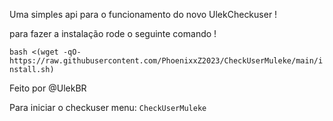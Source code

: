 Uma simples api para o funcionamento do novo UlekCheckuser ! 

para fazer a instalação rode o seguinte comando !

```bash <(wget -qO- https://raw.githubusercontent.com/PhoenixxZ2023/CheckUserMuleke/main/install.sh)```

Feito por @UlekBR

Para iniciar o checkuser menu: ```CheckUserMuleke```
